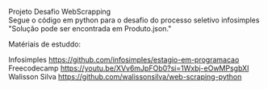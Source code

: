 Projeto Desafio WebScrapping
<br>
Segue o código em python para o desafio do processo seletivo infosimples 
<br>
"Solução pode ser encontrada em Produto.json."

Matériais de estuddo:

Infosimples https://github.com/infosimples/estagio-em-programacao
<br>
Freecodecamp https://youtu.be/XVv6mJpFOb0?si=1Wxbj-eOwMPsgbXl
<br>
Walisson Silva https://github.com/walissonsilva/web-scraping-python
